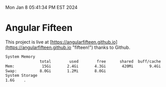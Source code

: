 Mon Jan  8 05:41:34 PM EST 2024

# Angular Fifteen


This project is live at [https://angularfifteen.github.io](https://angularfifteen.github.io "fifteen!") thanks to Github.

```bash
System Memory
               total        used        free      shared  buff/cache   available
Mem:            15Gi       2.4Gi       4.3Gi       420Mi       9.4Gi        12Gi
Swap:          8.0Gi       1.2Mi       8.0Gi
System Storage
1.6G	.
```
```bash
